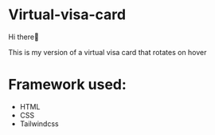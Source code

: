 # Virtual-visa-card

Hi there👋

This is my version of a virtual visa card that rotates on hover

# Framework used: 
* HTML
* CSS
* Tailwindcss
